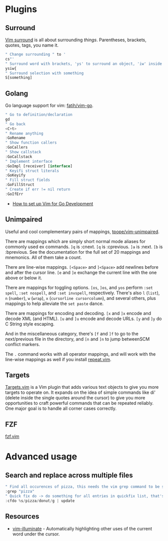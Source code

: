 # Plugins

## Surround

[Vim surround](https://github.com/tpope/vim-surround) is all about surrounding *things*. Parentheses, brackets, quotes, tags, you name it.

```jsx
" Change surrounding " to '
cs"'
" Surround word with brackets, 'ys' to surround an object, 'iw' inside word object, and what to surround with
ysiw{
" Surround selection with something
S[something]
```

## Golang

Go language support for vim: [fatih/vim-go](https://github.com/fatih/vim-go).

```jsx
" Go to definition/declaration
gd
" Go back
<C+t>
" Rename anything
:GoRename
" Show function callers
:GoCallers
" Show callstack
:GoCallstack
" Implement interface
:GoImpl [receiver] [interface]
" Keyifi struct literals
:GoKeyify
" Fill struct fields
:GoFillStruct
" Create if err != nil return
:GoIfErr
```

- [How to set up Vim for Go Development](https://pmihaylov.com/vim-for-go-development/)

## Unimpaired

Useful and cool complementary pairs of mappings, [tpope/vim-unimpaired](https://github.com/tpope/vim-unimpaired).

There are mappings which are simply short normal mode aliases for commonly used ex commands. `]q` is :cnext. `[q` is :cprevious. `]a` is :next.  `[b` is :bprevious.  See the documentation for the full set of 20 mappings and mnemonics. All of them take a count.

There are line-wise mappings. `[<Space>` and `]<Space>` add newlines before and after the cursor line. `[e` and `]e` exchange the current line with the one above or below it.

There are mappings for toggling options. `[os`, `]os`, and `yos` perform `:set spell`, `:set nospell`, and `:set invspell`, respectively.  There's also `l` (`list`), `n` (`number`), `w` (`wrap`), `x` (`cursorline cursorcolumn`), and several others, plus mappings to help alleviate the `set paste` dance.

There are mappings for encoding and decoding. `[x` and `]x` encode and decode XML (and HTML). `[u` and `]u` encode and decode URLs. `[y` and `]y` do C String style escaping.

And in the miscellaneous category, there's `[f` and `]f` to go to the next/previous file in the directory, and `[n` and `]n` to jump betweenSCM conflict markers.

The `.` command works with all operator mappings, and will work with the line-wise mappings as well if you install [repeat.vim](https://github.com/tpope/vim-repeat).

## Targets

[Targets.vim](https://github.com/wellle/targets.vim) is a Vim plugin that adds various text objects to give you more targets to operate on. It expands on the idea of simple commands like di' (delete inside the single quotes around the cursor) to give you more opportunities to craft powerful commands that can be repeated reliably. One major goal is to handle all corner cases correctly.

## FZF

[fzf.vim](https://dev.to/iggredible/how-to-search-faster-in-vim-with-fzf-vim-36ko) 

# Advanced usage

## Search and replace across multiple files

```jsx
" Find all occurences of pizza, this needs the vim grep command to be set to rigrep
:grep "pizza"
" Quick fix do -> do something for all entries in quickfix list, that's where grep puts the matches
:cfdo %s/pizza/donut/g | update
```

## Resources

- [vim-illuminate](https://github.com/RRethy/vim-illuminate) - Automatically highlighting other uses of the current word under the cursor.
